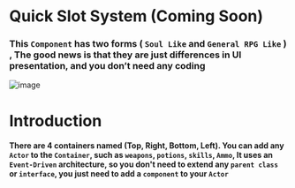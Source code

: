 # Quick Slot System (Coming Soon)
### This `Component` has two forms ( `Soul Like` and `General RPG Like` ) , The good news is that they are just differences in UI presentation, and you don’t need any coding

![image](https://github.com/user-attachments/assets/c613fd79-3f7a-4713-9b1c-be7c85e67c30)

# Introduction
#### There are 4 containers named (Top, Right, Bottom, Left). You can add any `Actor` to the `Container`, such as `weapons`, `potions`, `skills`, `Ammo`, It uses an `Event-Driven` architecture, so you don't need to extend any `parent class` or `interface`, you just need to add a `component` to your `Actor`
